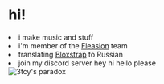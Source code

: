 

<html>
    
<div align="left">
    <h1>hi!</h1>
        <li>i make music and stuff</li>
        <li>i'm member of the <a href="https://github.com/fleasion/">Fleasion</a> team</li>
        <li>translating <a href="https://github.com/pizzaboxer/bloxstrap/">Bloxstrap</a> to Russian</li>
        <li>join my discord server hey hi hello please</li>
        <img src="http://invidget.switchblade.xyz/UhQrGQUgxy" alt="3tcy's paradox">
    <br>

</html>

